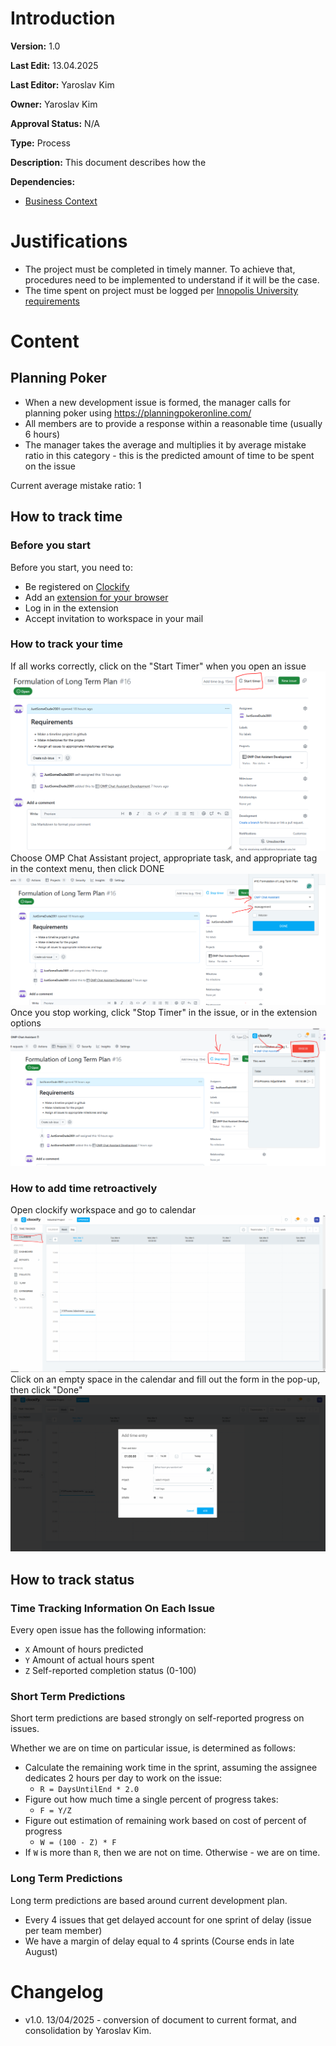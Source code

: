 # Introduction

**Version:** 1.0

**Last Edit:** 13.04.2025

**Last Editor:** Yaroslav Kim

**Owner:** Yaroslav Kim

**Approval Status:** N/A

**Type:** Process

**Description:** This document describes how the 

**Dependencies:**
- [Business Context](</Context and Requirements Management/EN/Context/Business Context.md>)

# Justifications
- The project must be completed in timely manner. To achieve that, procedures need to be implemented to understand if it will be the case.
- The time spent on project must be logged per [Innopolis University requirements](/Context%20and%20Requirements%20Management/EN/Context/Business%20Context.md)

# Content
## Planning Poker
- When a new development issue is formed, the manager calls for planning poker using https://planningpokeronline.com/
- All members are to provide a response within a reasonable time (usually 6 hours)
- The manager takes the average and multiplies it by average mistake ratio in this category - this is the predicted amount of time to be spent on the issue

Current average mistake ratio: 1
## How to track time
### Before you start
Before you start, you need to:
- Be registered on [Clockify](https://clockify.me/)
- Add an [extension for your browser](https://clockify.me/apps)
- Log in in the extension
- Accept invitation to workspace in your mail
### How to track your time
If all works correctly, click on the "Start Timer" when you open an issue
![image](<../Pictures/Pasted image 20250303191110.png>)
Choose OMP Chat Assistant project, appropriate task, and appropriate tag in the context menu, then click DONE
![image](<../Pictures/Pasted image 20250303191214.png>)
Once you stop working, click "Stop Timer" in the issue, or in the extension options
![image](<../Pictures/Pasted image 20250303191353.png>)
### How to add time retroactively
Open clockify workspace and go to calendar
![image](<../Pictures/Pasted image 20250303192017.png>)
Click on an empty space in the calendar and fill out the form in the pop-up, then click "Done"
![image](<../Pictures/Pasted image 20250303192101.png>)

## How to track status
### Time Tracking Information On Each Issue
Every open issue has the following information:
- `X` Amount of hours predicted
- `Y` Amount of actual hours spent
- `Z` Self-reported completion status (0-100)
### Short Term Predictions
Short term predictions are based strongly on self-reported progress on issues. 

Whether we are on time on particular issue, is determined as follows:
- Calculate the remaining work time in the sprint, assuming the assignee dedicates 2 hours per day to work on the issue:
	- `R = DaysUntilEnd * 2.0`
- Figure out how much time a single percent of progress takes:
	- `F = Y/Z`
- Figure out estimation of remaining work based on cost of percent of progress
	- `W = (100 - Z) * F`
- If `W` is more than `R`, then we are not on time. Otherwise - we are on time.
### Long Term Predictions
Long term predictions are based around current development plan.
- Every 4 issues that get delayed account for one sprint of delay (issue per team member)
- We have a margin of delay equal to 4 sprints (Course ends in late August)

# Changelog
- v1.0. 13/04/2025 - conversion of document to current format, and consolidation by Yaroslav Kim.